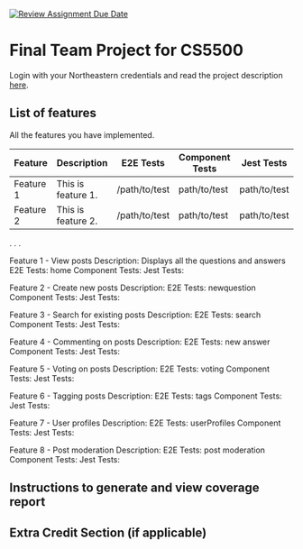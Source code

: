 [![Review Assignment Due Date](https://classroom.github.com/assets/deadline-readme-button-24ddc0f5d75046c5622901739e7c5dd533143b0c8e959d652212380cedb1ea36.svg)](https://classroom.github.com/a/37vDen4S)
# Final Team Project for CS5500

Login with your Northeastern credentials and read the project description [here](https://northeastern-my.sharepoint.com/:w:/g/personal/j_mitra_northeastern_edu/ETUqq9jqZolOr0U4v-gexHkBbCTAoYgTx7cUc34ds2wrTA?e=URQpeI).

## List of features

All the features you have implemented. 

| Feature   | Description     | E2E Tests      | Component Tests | Jest Tests     |
|-----------|-----------------|----------------|-----------------|----------------|
| Feature 1 | This is feature 1. | /path/to/test | path/to/test    | path/to/test   |
| Feature 2 | This is feature 2. | /path/to/test | path/to/test    | path/to/test   |
. . .


Feature 1 - View posts
Description: Displays all the questions and answers
E2E Tests: home
Component Tests:
Jest Tests:

Feature 2 - Create new posts
Description: 
E2E Tests: newquestion
Component Tests:
Jest Tests:

Feature 3 - Search for existing posts
Description: 
E2E Tests: search
Component Tests:
Jest Tests:

Feature 4 - Commenting on posts
Description: 
E2E Tests: new answer
Component Tests:
Jest Tests:

Feature 5 - Voting on posts
Description: 
E2E Tests: voting
Component Tests:
Jest Tests:

Feature 6 - Tagging posts
Description: 
E2E Tests: tags
Component Tests: 
Jest Tests:

Feature 7 - User profiles
Description: 
E2E Tests: userProfiles
Component Tests:
Jest Tests:

Feature 8 - Post moderation
Description: 
E2E Tests: post moderation
Component Tests:
Jest Tests:

## Instructions to generate and view coverage report 

## Extra Credit Section (if applicable)